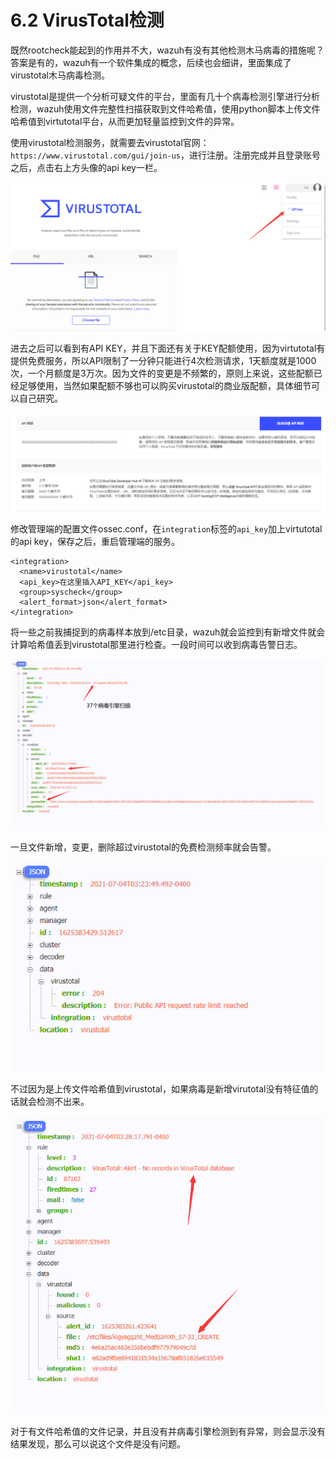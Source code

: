 # 6.2 VirusTotal检测

既然rootcheck能起到的作用并不大，wazuh有没有其他检测木马病毒的措施呢？答案是有的，wazuh有一个软件集成的概念，后续也会细讲，里面集成了virustotal木马病毒检测。

virustotal是提供一个分析可疑文件的平台，里面有几十个病毒检测引擎进行分析检测，wazuh使用文件完整性扫描获取到文件哈希值，使用python脚本上传文件哈希值到virtutotal平台，从而更加轻量监控到文件的异常。


使用virustotal检测服务，就需要去virustotal官网：`https://www.virustotal.com/gui/join-us`，进行注册。注册完成并且登录账号之后，点击右上方头像的api key一栏。

![](../.gitbook/assets/image%20%28134%29.png)

进去之后可以看到有API KEY，并且下面还有关于KEY配额使用，因为virtutotal有提供免费服务，所以API限制了一分钟只能进行4次检测请求，1天额度就是1000次，一个月额度是3万次。因为文件的变更是不频繁的，原则上来说，这些配额已经足够使用，当然如果配额不够也可以购买virustotal的商业版配额，具体细节可以自己研究。

![](../.gitbook/assets/image%20%28138%29.png)

修改管理端的配置文件ossec.conf，在`integration`标签的`api_key`加上virtutotal的api key，保存之后，重启管理端的服务。

```text
<integration>
  <name>virustotal</name>
  <api_key>在这里插入API_KEY</api_key> 
  <group>syscheck</group>
  <alert_format>json</alert_format>
</integration>
```

将一些之前我捕捉到的病毒样本放到/etc目录，wazuh就会监控到有新增文件就会计算哈希值丢到virustotal那里进行检查。一段时间可以收到病毒告警日志。

![](../.gitbook/assets/image%20%28141%29.png)

一旦文件新增，变更，删除超过virustotal的免费检测频率就会告警。

![](../.gitbook/assets/image%20%28140%29.png)

不过因为是上传文件哈希值到virustotal，如果病毒是新增virutotal没有特征值的话就会检测不出来。

![](../.gitbook/assets/image%20%28139%29.png)

对于有文件哈希值的文件记录，并且没有并病毒引擎检测到有异常，则会显示没有结果发现，那么可以说这个文件是没有问题。





